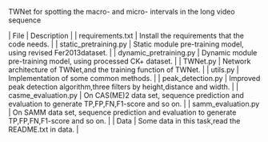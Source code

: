 TWNet for spotting the macro- and micro- intervals in the long video sequence

| File | Description | 
| requirements.txt | Install the requirements that the code needs. |
| static_pretraining.py | Static module pre-training model, using revised Fer2013dataset. |
| dynamic_pretraining.py | Dynamic module pre-training model, using processed CK+ dataset. |
| TWNet.py | Network architecture of TWNet,and the training function of TWNet. |
| utils.py | Implementation of some common methods. |
| peak_detection.py | Improved peak detection algorithm,three filters by height,distance and width. |
| casme_evaluation.py | On CAS(ME)2 data set, sequence prediction and evaluation to generate TP,FP,FN,F1-score and so on. |
| samm_evaluation.py | On SAMM data set, sequence prediction and evaluation to generate TP,FP,FN,F1-score and so on. |
| Data | Some data in this task,read the README.txt in data. |
